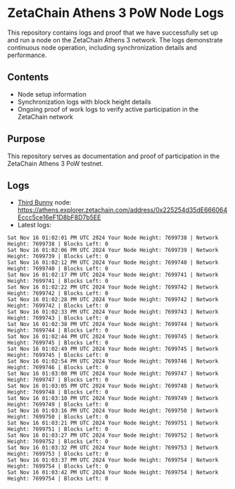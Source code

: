 # ZetaChain Athens 3 PoW Node Logs
This repository contains logs and proof that we have successfully set up and run a node on the ZetaChain Athens 3 network. The logs demonstrate continuous node operation, including synchronization details and performance.

## Contents
- Node setup information
- Synchronization logs with block height details
- Ongoing proof of work logs to verify active participation in the ZetaChain network

## Purpose
This repository serves as documentation and proof of participation in the ZetaChain Athens 3 PoW testnet.

## Logs

- [Third Bunny](https://thirdbunny.xyz/) node: https://athens.explorer.zetachain.com/address/0x225254d35dE666064Eccc5ce16eF1D8bF8D7b5EE
- Latest logs:
```
Sat Nov 16 01:02:01 PM UTC 2024 Your Node Height: 7699738 | Network Height: 7699738 | Blocks Left: 0
Sat Nov 16 01:02:06 PM UTC 2024 Your Node Height: 7699739 | Network Height: 7699739 | Blocks Left: 0
Sat Nov 16 01:02:12 PM UTC 2024 Your Node Height: 7699740 | Network Height: 7699740 | Blocks Left: 0
Sat Nov 16 01:02:17 PM UTC 2024 Your Node Height: 7699741 | Network Height: 7699741 | Blocks Left: 0
Sat Nov 16 01:02:22 PM UTC 2024 Your Node Height: 7699742 | Network Height: 7699742 | Blocks Left: 0
Sat Nov 16 01:02:28 PM UTC 2024 Your Node Height: 7699742 | Network Height: 7699742 | Blocks Left: 0
Sat Nov 16 01:02:33 PM UTC 2024 Your Node Height: 7699743 | Network Height: 7699743 | Blocks Left: 0
Sat Nov 16 01:02:38 PM UTC 2024 Your Node Height: 7699744 | Network Height: 7699744 | Blocks Left: 0
Sat Nov 16 01:02:44 PM UTC 2024 Your Node Height: 7699745 | Network Height: 7699745 | Blocks Left: 0
Sat Nov 16 01:02:49 PM UTC 2024 Your Node Height: 7699745 | Network Height: 7699745 | Blocks Left: 0
Sat Nov 16 01:02:54 PM UTC 2024 Your Node Height: 7699746 | Network Height: 7699746 | Blocks Left: 0
Sat Nov 16 01:03:00 PM UTC 2024 Your Node Height: 7699747 | Network Height: 7699747 | Blocks Left: 0
Sat Nov 16 01:03:05 PM UTC 2024 Your Node Height: 7699748 | Network Height: 7699748 | Blocks Left: 0
Sat Nov 16 01:03:10 PM UTC 2024 Your Node Height: 7699749 | Network Height: 7699749 | Blocks Left: 0
Sat Nov 16 01:03:16 PM UTC 2024 Your Node Height: 7699750 | Network Height: 7699750 | Blocks Left: 0
Sat Nov 16 01:03:21 PM UTC 2024 Your Node Height: 7699751 | Network Height: 7699751 | Blocks Left: 0
Sat Nov 16 01:03:27 PM UTC 2024 Your Node Height: 7699752 | Network Height: 7699752 | Blocks Left: 0
Sat Nov 16 01:03:32 PM UTC 2024 Your Node Height: 7699753 | Network Height: 7699753 | Blocks Left: 0
Sat Nov 16 01:03:37 PM UTC 2024 Your Node Height: 7699754 | Network Height: 7699754 | Blocks Left: 0
Sat Nov 16 01:03:42 PM UTC 2024 Your Node Height: 7699754 | Network Height: 7699754 | Blocks Left: 0
```
